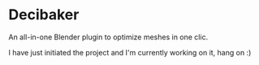 # Decibaker
An all-in-one Blender plugin to optimize meshes in one clic.

I have just initiated the project and I'm currently working on it, hang on :) 
